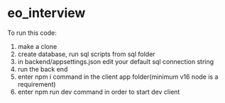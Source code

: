 # eo_interview
To run this code:
1. make a clone
2. create database, run sql scripts from sql folder
3. in backend/appsettings.json edit your default sql connection string
4. run the back end
5. enter npm i command in the client app folder(minimum v16 node is a requirement)
6. enter npm run dev command in order to start dev client 
